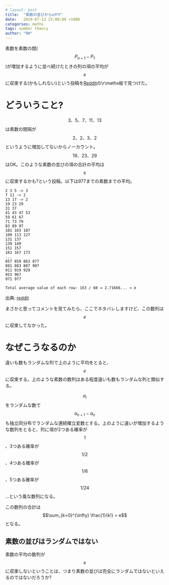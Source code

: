 ```yaml
---
# layout: post
title:  "素数の並びからeが⁉"
date:   2019-07-13 22:00:00 +1000
categories: maths
tags: number theory
author: "RW"
---
```

<script type="text/javascript" src="http://cdn.mathjax.org/mathjax/latest/MathJax.js?config=TeX-AMS-MML_HTMLorMML"></script>


素数を素数の間($$P_{n+1}- P_{1}$$)が増加するように並べ続けたときの列の項の平均が
$$e$$に収束する(かもしれない)という投稿を[Reddit](https://www.reddit.com/r/math/comments/cbd0a7/found_e_in_the_primes_maybe/)の\r\maths板で見つけた。

# どういうこと?

$$3、5、7、11、13$$は素数の間隔が$$2、2、3、2$$というように増加してないからノーカウント。$$19、23、29$$はOK。このような素数の並びの項の合計の平均は$$e$$に収束するかも?という投稿。以下は977までの素数までの平均。

```
2 3 5 -> 3
7 11 -> 2
13 17 -> 2 
19 23 29
31 37
41 43 47 53
59 61 67
71 73 79
83 89 97
101 103 107
109 113 127
131 137
139 149
151 157
163 167 173
...
857 859 863 877
881 883 887 907
911 919 929
953 967
971 977

Total average value of each row: 163 / 60 = 2.71666... ≈ e
```

出典: [reddit](https://www.reddit.com/r/math/comments/cbd0a7/found_e_in_the_primes_maybe/)

まさかと思ってコメントを見てみたら、ここでネタバレしますけど、この数列は$$e$$に収束してなかった。

# なぜこうなるのか

違いも数もランダムな列で上のように平均をとると、$$e$$に収束する。上のような素数の数列はある程度違いも数もランダムな列と類似する。

$$a_i$$をランダムな数で$$a_{n+1} - a_{n}$$も独立同分布でランダムな連続確立変数とする。上のように違いが増加するような数列をとると、列に項が2つある確率が$$1$$、3つある確率が$$1/2$$、4つある確率が$$1/6$$、5つある確率が$$1/24$$...という風な数列になる。

この数列の合計は$$\sum_{k=0}^{\infty} \frac{1}{k!} = e$$となる。

## 素数の並びはランダムではない

素数の平均の数列が$$e$$に収束しないということは、つまり素数の並びは完全にランダムではないといえるのではないだろうか?